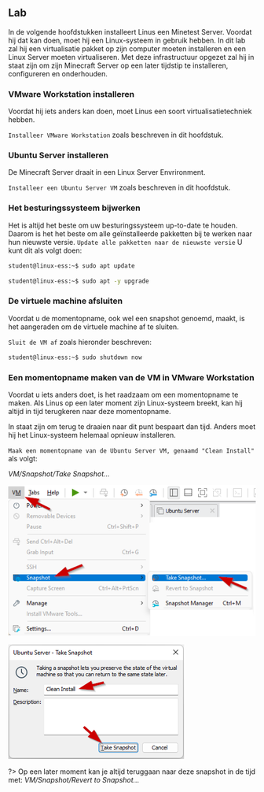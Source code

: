 ## Lab <!-- {docsify-ignore} -->
In de volgende hoofdstukken installeert Linus een Minetest Server. Voordat hij dat kan doen, moet hij een Linux-systeem in gebruik hebben. In dit lab zal hij een virtualisatie pakket op zijn computer moeten installeren en een Linux Server moeten virtualiseren. Met deze infrastructuur opgezet zal hij in staat zijn om zijn Minecraft Server op een later tijdstip te installeren, configureren en onderhouden. 

### VMware Workstation installeren  

Voordat hij iets anders kan doen, moet Linus een soort virtualisatietechniek hebben.  

`Installeer VMware Workstation` zoals beschreven in dit hoofdstuk. 

### Ubuntu Server installeren 

De Minecraft Server draait in een Linux Server Envrironment.  

`Installeer een Ubuntu Server VM` zoals beschreven in dit hoofdstuk.  

### Het besturingssysteem bijwerken 

Het is altijd het beste om uw besturingssysteem up-to-date te houden. Daarom is het het beste om alle geïnstalleerde pakketten bij te werken naar hun nieuwste versie. 
`Update alle pakketten naar de nieuwste versie` 
U kunt dit als volgt doen: 

```bash
student@linux-ess:~$ sudo apt update
```

```bash
student@linux-ess:~$ sudo apt -y upgrade
```

### De virtuele machine afsluiten 

Voordat u de momentopname, ook wel een snapshot genoemd, maakt, is het aangeraden om de virtuele machine af te sluiten.  

`Sluit de VM af` zoals hieronder beschreven: 

```bash
student@linux-ess:~$ sudo shutdown now
```

### Een momentopname maken van de VM in VMware Workstation 

Voordat u iets anders doet, is het raadzaam om een momentopname te maken. Als Linus op een later moment zijn Linux-systeem breekt, kan hij altijd in tijd terugkeren naar deze momentopname. 

In staat zijn om terug te draaien naar dit punt bespaart dan tijd. Anders moet hij het Linux-systeem helemaal opnieuw installeren. 

`Maak een momentopname van de Ubuntu Server VM, genaamd "Clean Install"` als volgt: 

_VM/Snapshot/Take Snapshot..._
 

![Installation_LAB_Take_Snapshot](../images/02/Installation_LAB_Take_Snapshot.png)

![Installation_LAB_Take_Snapshot_Name](../images/02/Installation_LAB_Take_Snapshot_Name.png)


?> <i class="fa-solid fa-circle-info"></i> Op een later moment kan je altijd teruggaan naar deze snapshot in de tijd met: _VM/Snapshot/Revert to Snapshot..._ 
